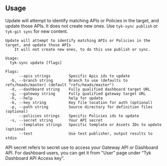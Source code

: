 ## Usage

Update will attempt to identify matching APIs or Policies in the target, and update those APIs. It does not create new ones. Use `tyk-sync publish` or `tyk-git sync` for new content.

```
Update will attempt to identify matching APIs or Policies in the target, and update those APIs
	It will not create new ones, to do this use publish or sync.

Usage:
  tyk-sync update [flags]

Flags:
      --apis strings        Specific Apis ids to update
  -b, --branch string       Branch to use (defaults to refs/heads/master) (default "refs/heads/master")
  -d, --dashboard string    Fully qualified dashboard target URL
  -g, --gateway string      Fully qualified gateway target URL
  -h, --help                help for update
  -k, --key string          Key file location for auth (optional)
  -p, --path string         Source directory for definition files (optional)
      --policies strings    Specific Policies ids to update
  -s, --secret string       Your API secret
      --templates strings   Specific template or Assets IDs to update (optional
      --test                Use test publisher, output results to stdio
```

API secret refers to secret use to access your Gateway API or Dashboard API. For dashboard users, you can get it from "User" page under “Tyk Dashboard API Access key”.